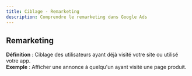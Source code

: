 ```yaml
---
title: Ciblage - Remarketing
description: Comprendre le remarketing dans Google Ads
---
```


## Remarketing
**Définition** : Ciblage des utilisateurs ayant déjà visité votre site ou utilisé votre app.  
**Exemple** : Afficher une annonce à quelqu'un ayant visité une page produit.